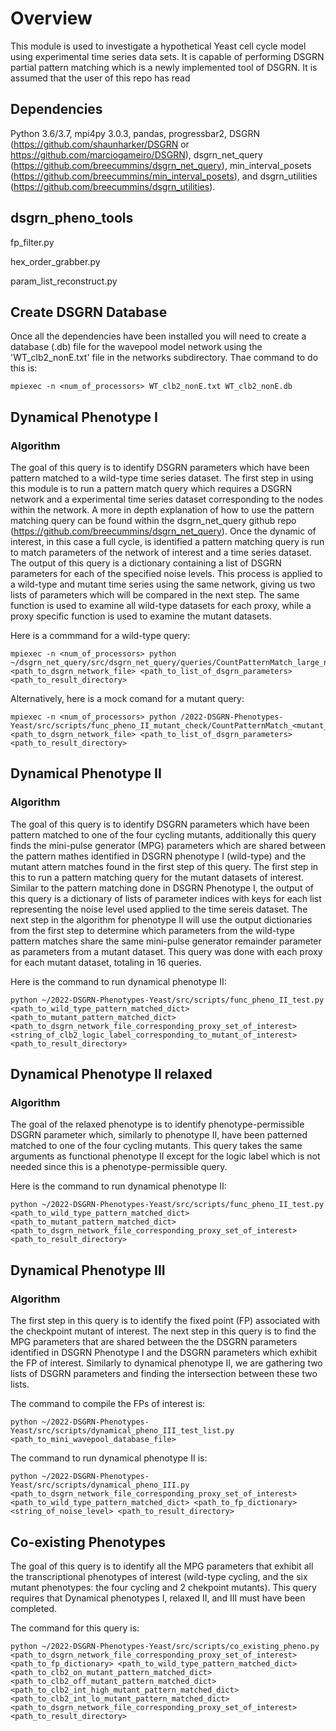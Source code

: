 # Overview

This module is used to investigate a hypothetical Yeast cell cycle model using experimental time series data sets. It is capable of performing DSGRN partial pattern matching which is a newly implemented tool of DSGRN. It is assumed that the user of this repo has read 

## Dependencies
Python 3.6/3.7, mpi4py 3.0.3, pandas, progressbar2, DSGRN (https://github.com/shaunharker/DSGRN or https://github.com/marciogameiro/DSGRN), dsgrn_net_query (https://github.com/breecummins/dsgrn_net_query), min_interval_posets (https://github.com/breecummins/min_interval_posets), and dsgrn_utilities (https://github.com/breecummins/dsgrn_utilities).




## dsgrn_pheno_tools

fp_filter.py

hex_order_grabber.py

param_list_reconstruct.py


## Create DSGRN Database

Once all the dependencies have been installed you will need to create a database (.db) file for the wavepool model network using the 'WT_clb2_nonE.txt' file in the networks subdirectory.
Thae command to do this is:

```
mpiexec -n <num_of_processors> WT_clb2_nonE.txt WT_clb2_nonE.db
```

## Dynamical Phenotype I
### Algorithm 

The goal of this query is to identify DSGRN parameters which have been pattern matched to a wild-type time series dataset.
The first step in using this module is to run a pattern match query which requires a DSGRN network and a experimental time series dataset corresponding to the nodes within the network. A more in depth explanation of how to use the pattern matching query can be found within the dsgrn_net_query github repo (https://github.com/breecummins/dsgrn_net_query). Once the dynamic of interest, in this case a full cycle, is identified a pattern matching query is run to match parameters of the network of interest and a time series dataset. The output of this query is a dictionary containing a list of DSGRN parameters for each of the specified noise levels. This process is applied to a wild-type and mutant time series using the same network, giving us two lists of parameters which will be compared in the next step. The same function is used to examine all wild-type datasets for each proxy, while a proxy specific function is used to examine the mutant datasets.

Here is a commmand for a wild-type query:
```
mpiexec -n <num_of_processors> python ~/dsgrn_net_query/src/dsgrn_net_query/queries/CountPatternMatch_large_networks_parameter_indices.py <path_to_dsgrn_network_file> <path_to_list_of_dsgrn_parameters> <path_to_result_directory>
```

Alternatively, here is a mock comand for a mutant query:

```
mpiexec -n <num_of_processors> python /2022-DSGRN-Phenotypes-Yeast/src/scripts/func_pheno_II_mutant_check/CountPatternMatch_<mutant_name>.py <path_to_dsgrn_network_file> <path_to_list_of_dsgrn_parameters> <path_to_result_directory>
```





## Dynamical Phenotype II
### Algorithm 

The goal of this query is to identify DSGRN parameters which have been pattern matched to one of the four cycling mutants, additionally this query finds the mini-pulse generator (MPG) parameters which are shared between the pattern mathes identified in DSGRN phenotype I (wild-type) and the mutant attern matches found in the first step of this query.
The first step in this to run a pattern matching query for the mutant datasets of interest. Similar to the pattern matching done in DSGRN Phenotype I, the output of this query is a dictionary of lists of parameter indices with keys for each list representing the noise level used applied to the time sereis dataset. The next step in the algorithm for phenotype II will use the output dictionaries from the first step to determine which parameters from the wild-type pattern matches share the same mini-pulse generator remainder parameter as parameters from a mutant dataset. This query was done with each proxy for each mutant dataset, totaling in 16 queries. 

Here is the command to run dynamical phenotype II:
```
python ~/2022-DSGRN-Phenotypes-Yeast/src/scripts/func_pheno_II_test.py <path_to_wild_type_pattern_matched_dict> <path_to_mutant_pattern_matched_dict>  <path_to_dsgrn_network_file_corresponding_proxy_set_of_interest> <string_of_clb2_logic_label_corresponding_to_mutant_of_interest> <path_to_result_directory>
```

## Dynamical Phenotype II relaxed
### Algorithm

The goal of the relaxed phenotype is to identify phenotype-permissible DSGRN parameter which, similarly to phenotype II, have been patterned matched to one of the four cycling mutants. This query takes the same arguments as functional phenotype II except for the logic label which is not needed since this is a phenotype-permissible query. 

Here is the command to run dynamical phenotype II:
```
python ~/2022-DSGRN-Phenotypes-Yeast/src/scripts/func_pheno_II_test.py <path_to_wild_type_pattern_matched_dict> <path_to_mutant_pattern_matched_dict>  <path_to_dsgrn_network_file_corresponding_proxy_set_of_interest> <path_to_result_directory>
```



## Dynamical Phenotype III
### Algorithm 

The first step in this query is to identify the fixed point (FP) associated with the checkpoint mutant of interest. The next step in this query is to find the MPG parameters that are shared between the the DSGRN parameters identified in DSGRN Phenotype I and the DSGRN parameters which exhibit the FP of interest. Similarly to dynamical phenotype II, we are gathering two lists of DSGRN parameters and finding the intersection between these two lists. 

The command to compile the FPs of interest is:

```
python ~/2022-DSGRN-Phenotypes-Yeast/src/scripts/dynamical_pheno_III_test_list.py <path_to_mini_wavepool_database_file>
```

The command to run dynamical phenotype II is:

```
python ~/2022-DSGRN-Phenotypes-Yeast/src/scripts/dynamical_pheno_III.py <path_to_dsgrn_network_file_corresponding_proxy_set_of_interest> <path_to_wild_type_pattern_matched_dict> <path_to_fp_dictionary> <string_of_noise_level> <path_to_result_directory> 
```


## Co-existing Phenotypes

The goal of this query is to identify all the MPG parameters that exhibit all the transcriptional phenotypes of interest (wild-type cycling, and the six mutant phenotypes: the four cycling and 2 chekpoint mutants). This query requires that Dynamical phenotypes I, relaxed II, and III must have been completed.

The command for this query is:
```
python ~/2022-DSGRN-Phenotypes-Yeast/src/scripts/co_existing_pheno.py <path_to_dsgrn_network_file_corresponding_proxy_set_of_interest> <path_to_fp_dictionary> <path_to_wild_type_pattern_matched_dict> <path_to_clb2_on_mutant_pattern_matched_dict> <path_to_clb2_off_mutant_pattern_matched_dict> <path_to_clb2_int_high_mutant_pattern_matched_dict> <path_to_clb2_int_lo_mutant_pattern_matched_dict>  <path_to_dsgrn_network_file_corresponding_proxy_set_of_interest> <path_to_result_directory>
```
